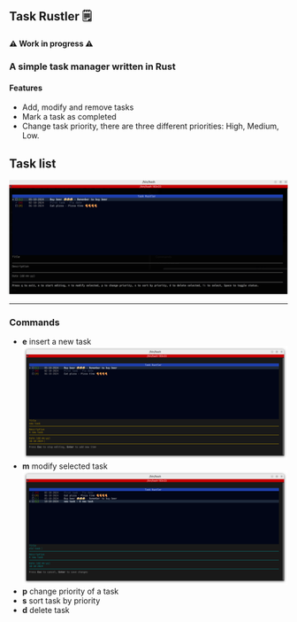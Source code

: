 ## Task Rustler 🗒️

#### ⚠️ Work in progress ⚠️
### A simple task manager written in Rust

#### Features

- Add, modify and remove tasks
- Mark a task as completed
- Change task priority, there are three different priorities: High, Medium, Low.

## Task list
![main](/pics/task_list.png)

--- 
### Commands

- __e__ insert a new task
![insert task](/pics/add_task.png)
- __m__ modify selected task
![modify task](/pics/modify_task.png)
- __p__ change priority of a task
- __s__ sort task by priority
- __d__ delete task
